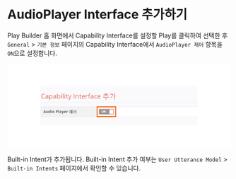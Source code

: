 # AudioPlayer Interface 추가하기

Play Builder 홈 화면에서 Capability Interface를 설정할 Play를 클릭하여 선택한 후 `General` &gt; `기본 정보` 페이지의 Capability Interface에서 `AudioPlayer 제어` 항목을 `ON`으로 설정합니다.

![](../../../.gitbook/assets/ch3_327_c01.png)

Built-in Intent가 추가됩니다. Built-in Intent 추가 여부는 `User Utterance Model` &gt; `Built-in Intents` 페이지에서 확인할 수 있습니다.

